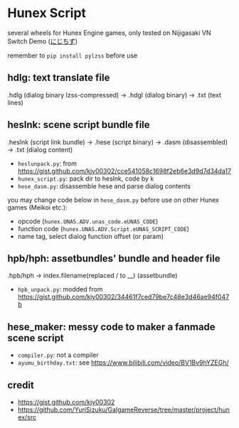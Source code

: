 # Hunex Script

several wheels for Hunex Engine games, only tested on Nijigasaki VN Switch Demo ([にじちず](https://gitea.tqlwsl.moe/wlt233/nijichizu_heslnk))

remember to `pip install pylzss` before use

## hdlg: text translate file

.hdlg (dialog binary lzss-compressed) -> .hdgl (dialog binary) -> .txt (text lines)

## heslnk: scene script bundle file

.heslnk (script link bundle) -> .hese (script binary) -> .dasm (disassembled) -> .txt (dialog content)

- `heslunpack.py`: from https://gist.github.com/kjy00302/cce541058c1698f2eb6e3d9d7d34da17
- `hunex_script.py`: pack dir to heslnk, code by k
- `hese_dasm.py`: disassemble hese and parse dialog contents

you may change code below in `hese_dasm.py` before use on other Hunex games (Meikoi etc.):

- opcode (`hunex.UNAS.ADV.unas_code.eUNAS_CODE`)
- function code (`hunex.UNAS.ADV.Script.eUNAS_SCRIPT_CODE`)
- name tag, select dialog function offset (or param)

## hpb/hph: assetbundles' bundle and header file

.hpb/hph -> index.filename(replaced / to __) (assetbundle)

- `hpb_unpack.py`: modded from https://gist.github.com/kjy00302/34461f7ced79be7c48e3d46ae94f047b

## hese_maker: messy code to maker a fanmade scene script

- `compiler.py`: not a compiler
- `ayumu_birthday.txt`: see https://www.bilibili.com/video/BV1Bv9hYZEGh/

## credit

- https://gist.github.com/kjy00302
- https://github.com/YuriSizuku/GalgameReverse/tree/master/project/hunex/src
